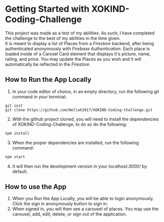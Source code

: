 # Getting Started with XOKIND-Coding-Challenge
This project was made as a test of my abilities.
As such, I have completed the challenge to the best of my abilities in the time given.  
It is meant to display a list of Places from a _Firestore_ backend, after being authenticated anonymously with _Firebase Authentication_. 
Each place is loaded inside of a Carosel Card element that displays it's picture, name, rating, and price. 
You may update the Places as you wish and it will automatically be reflected in the _Firestore_.

## How to Run the App Locally

1. In your code editor of choice, in an empty directory, run the following git command in your terminal:
```git
git init
git clone https://github.com/Nellak2017/XOKIND-Coding-Challenge.git
```
2. With the github project cloned, you will need to install the dependencies of XOKIND-Coding-Challenge, to do so do the following: 
```bash
npm install 
```
3. When the proper dependencies are installed, run the following command:
```bash
npm start
```
4. It will then run the development version in your _localhost:3000/_ by default. 

## How to use the App

1. When you Run the App Locally, you will be able to login anonymously. Click the sign in anonymously button to sign in. 
2. When signed in, you will then see a carousel of places. You may use the carousel, add, edit, delete, or sign out of the application. 